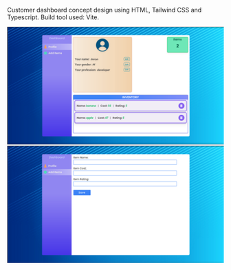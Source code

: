 Customer dashboard concept design using HTML, Tailwind CSS and Typescript.
Build tool used: Vite.

![ScreenShot](/screenshots/profile_pane.png) ![ScreenShot](/screenshots/items_pane.png)